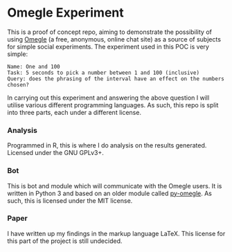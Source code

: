 # Omegle Experiment
This is a proof of concept repo, aiming to demonstrate the possibility of using [Omegle](https://en.wikipedia.org/wiki/Omegle) (a free, anonymous, online chat site) as a source of subjects for simple social experiments. The experiment used in this POC is very simple:

    Name: One and 100
    Task: 5 seconds to pick a number between 1 and 100 (inclusive)
    Query: does the phrasing of the interval have an effect on the numbers chosen?

In carrying out this experiment and answering the above question I will utilise various different programming languages. As such, this repo is split into three parts, each under a different license.

### Analysis
Programmed in R, this is where I do analysis on the results generated. Licensed under the GNU GPLv3+.

### Bot
This is bot and module which will communicate with the Omegle users. It is written in Python 3 and based on an older module called [py-omegle](https://code.google.com/p/py-omegle/). As such, this is licensed under the MIT license.

### Paper
I have written up my findings in the markup language LaTeX. This license for this part of the project is still undecided.
